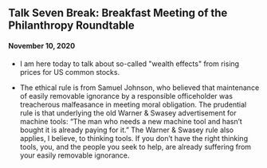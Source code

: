 ## Talk Seven Break: Breakfast Meeting of the Philanthropy Roundtable 
#### November 10, 2020 

- I am here today to talk about so-called "wealth effects" from rising prices for US common stocks. 

- The ethical rule is from Samuel Johnson, who believed that maintenance of easily removable 
ignorance by a responsible officeholder was treacherous malfeasance in meeting moral obligation. 
The prudential rule is that underlying the old Warner & Swasey advertisement for machine tools: 
“The man who needs a new machine tool and hasn’t bought it is already paying for it.” The Warner & 
Swasey rule also applies, I believe, to thinking tools. If you don’t have the right thinking tools, 
you, and the people you seek to help, are already suffering from your easily removable ignorance. 
